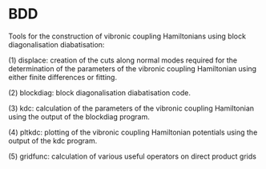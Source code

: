 # BDD

Tools for the construction of vibronic coupling Hamiltonians
using block diagonalisation diabatisation:

(1) displace: creation of the cuts along normal modes required for the
              determination of the parameters of the vibronic coupling
              Hamiltonian using either finite differences or fitting.

(2) blockdiag: block diagonalisation diabatisation code.

(3) kdc: calculation of the parameters of the vibronic coupling
         Hamiltonian using the output of the blockdiag program.

(4) pltkdc: plotting of the vibronic coupling Hamiltonian potentials
            using the output of the kdc program.

(5) gridfunc: calculation of various useful operators on direct product
              grids
